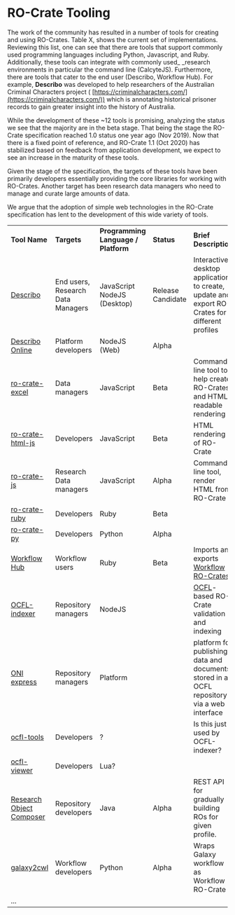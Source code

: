 # RO-Crate Tooling

The work of the community has resulted in a number of tools for creating and using RO-Crates. Table X, shows the current set of implementations. Reviewing this list, one can see that there are tools that support commonly used programming languages including Python, Javascript, and Ruby. Additionally, these tools can integrate with commonly used_ _research environments in particular the command line (CalcyteJS). Furthermore, there are tools that cater to the end user (Describo, Workflow Hub). For example, **Describo** was developed to help researchers of the Australian Criminal Characters project ( [https://criminalcharacters.com/](https://criminalcharacters.com/)) which is annotating historical prisoner records to gain greater insight into the history of Australia. 

While the development of these ~12 tools is promising, analyzing the status we see that the majority are in the beta stage. That being the stage the RO-Crate specification reached 1.0 status one year ago (Nov 2019). Now that there is a fixed point of reference, and RO-Crate 1.1 (Oct 2020) has stabilized based on feedback from application development, we expect to see an increase in the maturity of these tools. 

Given the stage of the specification, the targets of these tools have been primarily developers essentially providing the core libraries for working with RO-Crates. Another target has been research data managers who need to manage and curate large amounts of data. 

We argue that the adoption of simple web technologies in the RO-Crate specification has lent to the development of this wide variety of tools. 


<table>
  <tr>
   <td><strong>Tool Name</strong>
   </td>
   <td><strong>Targets</strong>
   </td>
   <td><strong>Programming Language / Platform</strong>
   </td>
   <td><strong>Status</strong>
   </td>
   <td><strong>Brief Description</strong>
   </td>
  </tr>
  <tr>
   <td><a href="https://arkisto-platform.github.io/describo/">Describo</a>
   </td>
   <td>End users, Research Data Managers
   </td>
   <td>JavaScript NodeJS (Desktop)
   </td>
   <td>Release Candidate
   </td>
   <td>Interactive desktop application to create, update and export RO-Crates for different profiles
   </td>
  </tr>
  <tr>
   <td><a href="https://arkisto-platform.github.io/describo-online/">Describo Online</a>
   </td>
   <td>Platform developers
   </td>
   <td>NodeJS (Web)
   </td>
   <td>Alpha
   </td>
   <td>
   </td>
  </tr>
  <tr>
   <td><a href="https://www.npmjs.com/package/ro-crate-excel">ro-crate-excel</a> 
   </td>
   <td>Data managers
   </td>
   <td>JavaScript
   </td>
   <td>Beta
   </td>
   <td>Command-line tool to help create RO-Crates and HTML-readable rendering
   </td>
  </tr>
  <tr>
   <td><a href="https://www.npmjs.com/package/ro-crate-html-js">ro-crate-html-js</a>
   </td>
   <td>Developers
   </td>
   <td>JavaScript
   </td>
   <td>Beta
   </td>
   <td>HTML rendering of RO-Crate
   </td>
  </tr>
  <tr>
   <td><a href="https://github.com/UTS-eResearch/ro-crate-js">ro-crate-js</a> 
   </td>
   <td>Research Data managers
   </td>
   <td>JavaScript
   </td>
   <td>Alpha
   </td>
   <td>Command line tool, render HTML from RO-Crate
   </td>
  </tr>
  <tr>
   <td><a href="https://github.com/fbacall/ro-crate-ruby">ro-crate-ruby</a>
   </td>
   <td>Developers
   </td>
   <td>Ruby
   </td>
   <td>Beta
   </td>
   <td>
   </td>
  </tr>
  <tr>
   <td><a href="https://github.com/researchobject/ro-crate-py">ro-crate-py</a> 
   </td>
   <td>Developers
   </td>
   <td>Python
   </td>
   <td>Alpha
   </td>
   <td>
   </td>
  </tr>
  <tr>
   <td><a href="https://about.workflowhub.eu/">Workflow Hub</a>
   </td>
   <td>Workflow users
   </td>
   <td>Ruby
   </td>
   <td>Beta
   </td>
   <td>Imports and exports<a href="https://about.workflowhub.eu/Workflow-RO-Crate/"> Workflow RO-Crates</a>
   </td>
  </tr>
  <tr>
   <td><a href="https://github.com/CoEDL/modpdsc/">OCFL-indexer</a>
   </td>
   <td>Repository managers
   </td>
   <td>NodeJS
   </td>
   <td>
   </td>
   <td><a href="https://ocfl.io/">OCFL</a>-based RO-Crate validation and indexing
   </td>
  </tr>
  <tr>
   <td><a href="https://arkisto-platform.github.io/tools/portal/">ONI express</a>
   </td>
   <td>Repository managers
   </td>
   <td>Platform
   </td>
   <td>
   </td>
   <td>platform for publishing data and documents stored in an OCFL repository via a web interface
   </td>
  </tr>
  <tr>
   <td><a href="https://github.com/CoEDL/ocfl-tools">ocfl-tools</a>
   </td>
   <td>Developers
   </td>
   <td>?
   </td>
   <td>
   </td>
   <td>Is this just used by OCFL-indexer?
   </td>
  </tr>
  <tr>
   <td><a href="https://hub.docker.com/r/coedl/ocfl-viewer">ocfl-viewer</a>
   </td>
   <td>Developers
   </td>
   <td>Lua?
   </td>
   <td>
   </td>
   <td>
   </td>
  </tr>
  <tr>
   <td><a href="https://github.com/researchobject/research-object-composer">Research Object Composer</a>
   </td>
   <td>Repository developers
   </td>
   <td>Java
   </td>
   <td>Alpha
   </td>
   <td>REST API for gradually building ROs for given profile.
   </td>
  </tr>
  <tr>
   <td><a href="https://github.com/workflowhub-eu/galaxy2cwl">galaxy2cwl</a>
   </td>
   <td>Workflow developers
   </td>
   <td>Python
   </td>
   <td>Alpha
   </td>
   <td>Wraps Galaxy workflow as Workflow RO-Crate
   </td>
  </tr>
  <tr>
   <td>...
   </td>
   <td>
   </td>
   <td>
   </td>
   <td>
   </td>
   <td>
   </td>
  </tr>
</table>
